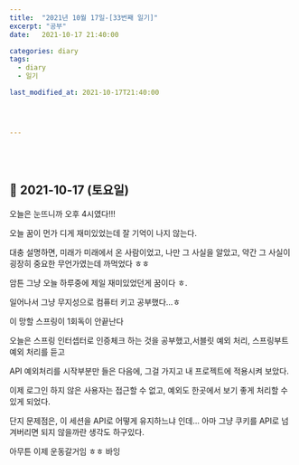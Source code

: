 ```yaml
---
title:  "2021년 10월 17일-[33번째 일기]"
excerpt: "공부"
date:   2021-10-17 21:40:00 

categories: diary
tags:
  - diary
  - 일기

last_modified_at: 2021-10-17T21:40:00




---
```


<br/>

<br/>

## 🧾 2021-10-17 (토요일)

오늘은 눈뜨니까 오후 4시였다!!!

오늘 꿈이 먼가 디게 재미있었는데 잘 기억이 나지 않는다.

대충 설명하면, 미래가 미래에서 온 사람이었고, 나만 그 사실을 알았고, 약간 그 사실이 굉장히 중요한 무언가였는데 까먹었다 ㅎㅎ

암튼 그냥 오늘 하루중에 제일 재미있었던게 꿈이다 ㅎ.

일어나서 그냥 무지성으로 컴퓨터 키고 공부했다...ㅎ

이 망할 스프링이 1회독이 안끝난다

오늘은 스프링 인터셉터로 인증체크 하는 것을 공부했고,서블릿 예외 처리, 스프링부트 예외 처리를 듣고

 API 예외처리를 시작부분만 들은 다음에, 그걸 가지고 내 프로젝트에 적용시켜 보았다.

이제 로그인 하지 않은 사용자는 접근할 수 없고, 예외도 한곳에서 보기 좋게 처리할 수 있게 되었다.

단지 문제점은, 이 세션을 API로 어떻게 유지하느냐 인데... 아마 그냥 쿠키를 API로 넘겨버리면 되지 않을까란 생각도 하구있다.

아무튼 이제 운동갈거임 ㅎㅎ 바잉
